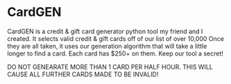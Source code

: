 # CardGEN
CardGEN is a credit &amp; gift card generator python tool my friend and I created. It selects valid credit &amp; gift cards off of our list of over 10,000 Once they are all taken, it uses our generation algorithm that will take a little longer to find a card. Each card has $250+ on them. Keep our tool a secret!

DO NOT GENEARATE MORE THAN 1 CARD PER HALF HOUR. THIS WILL CAUSE ALL FURTHER CARDS MADE TO BE INVALID!


